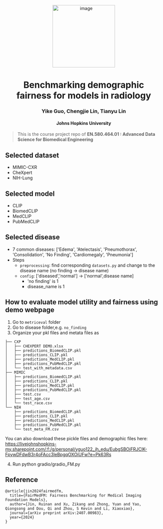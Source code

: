 <p align="center">
<img width="200" alt="image" src="https://github.com/user-attachments/assets/d8585583-3f0b-4e0b-9b4e-e202ab3bf639" />

</p>

<h1 align="center">Benchmarking demographic fairness for models in radiology</h1>
<h3 align="center">Yike Guo, Chengjie Lin, Tianyu Lin</h3>
<h4 align="center">Johns Hopkins University</h4>

> This is the course project repo of **EN.580.464.01 : Advanced Data Science for Biomedical Engineering**

## Selected dataset
- MIMIC-CXR
- CheXpert
- NIH-Lung
## Selected model
- CLIP
- BiomedCLIP
- MedCLIP
- PubMedCLIP
## Selected disease
- 7 common diseases: ['Edema', 'Atelectasis', 'Pneumothorax', 'Consolidation', 'No Finding', 'Cardiomegaly', 'Pneumonia']
- Steps
  - `preprocessing`: find corresponding `datasets.py` and change to the disease name (no finding -> disease name)
  - `config`: ['diseased','normal'] -> ['normal',disease name]
    - 'no finding' is 1
    - disease_name is 1
## How to evaluate model utility and fairness using demo webpage
1. Go to `metriceval` folder
2. Go to disease folder,e.g. `no_finding`
3. Organize your pkl files and metata files as
```
├── CXP
│   ├── CHEXPERT DEMO.xlsx
│   ├── predictions_BiomedCLIP.pkl
│   ├── predictions_CLIP.pkl
│   ├── predictions_MedCLIP.pkl
│   ├── predictions_PubMedCLIP.pkl
│   └── test_with_metadata.csv
├── MIMIC
│   ├── predictions_BiomedCLIP.pkl
│   ├── predictions_CLIP.pkl
│   ├── predictions_MedCLIP.pkl
│   ├── predictions_PubMedCLIP.pkl
│   ├── test.csv
│   ├── test_age.csv
│   └── test_race.csv
└── NIH
    ├── predictions_BiomedCLIP.pkl
    ├── predictions_CLIP.pkl
    ├── predictions_MedCLIP.pkl
    ├── predictions_PubMedCLIP.pkl
    └── test_meta_FM.csv
```
You can also download these pickle files and demographic files here: https://livejohnshopkins-my.sharepoint.com/:f:/g/personal/yguo122_jh_edu/EubgSBOjFRJClK-FpywDFdwB3r4oFAcc3leBpgqOXOiUFw?e=Pk63Rs

4. Run python gradio/gradio_FM.py
## Reference
```
@article{jin2024fairmedfm,
  title={FairMedFM: Fairness Benchmarking for Medical Imaging Foundation Models},
  author={Jin, Ruinan and Xu, Zikang and Zhong, Yuan and Yao, Qiongsong and Dou, Qi and Zhou, S Kevin and Li, Xiaoxiao},
  journal={arXiv preprint arXiv:2407.00983},
  year={2024}
}
```

